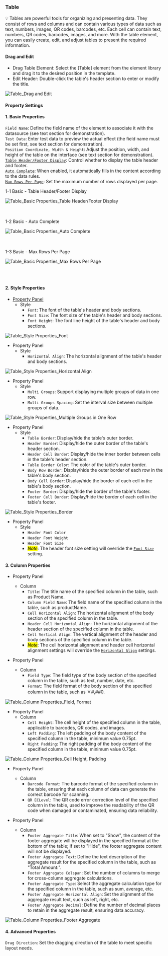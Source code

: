 <h5 id="start"></h5>

### Table

<aside>
💡 Tables are powerful tools for organizing and presenting data. They consist of rows and columns and can contain various types of data such as text, numbers, images, QR codes, barcodes, etc. Each cell can contain text, numbers, QR codes, barcodes, images, and more. With the table element, you can easily create, edit, and adjust tables to present the required information.
</aside>

#### **Drag and Edit**

- Drag Table Element: Select the [Table] element from the element library and drag it to the desired position in the template.
- Edit Header: Double-click the table's header section to enter or modify the title.

![Table_Drag and Edit](../_images/zh-cn/表格_拖拽与编辑.gif)

#### Property Settings

#### 1. Basic Properties

`Field Name`: Define the field name of the element to associate it with the datasource (see text section for demonstration).<br/>
`Test Data`: Enter test data to preview the actual effect (the field name must be set first, see text section for demonstration).<br/>
`Position Coordinate, Width & Height`: Adjust the position, width, and height of the table on the interface (see text section for demonstration).<br/>
[`Table Header/Footer Display`](#table-header-footer-display): Control whether to display the table header and footer.<br/>
[`Auto Complete`](#table-auto-complete): When enabled, it automatically fills in the content according to the data rules.<br/>
[`Max Rows Per Page`](#table-maximum-number-per-page): Set the maximum number of rows displayed per page.<br/>

<div id="table-header-footer-display">
<div style="display: flex;justify-content: left;"><span>1-1 Basic - Table Header/Footer Display</span></div>

![Table_Basic Properties_Table Header/Footer Display](../_images/zh-cn/表格_基础属性_表格头、表格脚显示.gif)
</div>
<br/><br/>

<div id="table-auto-complete">
<div style="display: flex;justify-content: left;"><span>1-2 Basic - Auto Complete</span></div>

![Table_Basic Properties_Auto Complete](../_images/zh-cn/表格_基础属性_自动补全.gif)
</div>
<br/><br/>

<div id="table-maximum-number-per-page">
<div style="display: flex;justify-content: left;"><span>1-3 Basic - Max Rows Per Page</span></div>

![Table_Basic Properties_Max Rows Per Page](../_images/zh-cn/表格_基础属性_每页最大行数.gif)
</div>
<br/><br/>

#### 2. Style Properties

<div id="full-table-font-size">

- [Property Panel](c-overview.md#property-panel)
  - Style
    - `Font`: The font of the table's header and body sections.
    - `Font Size`: The font size of the table's header and body sections.
    - `Font Height`: The font line height of the table's header and body sections.

</div>

![Table_Style Properties_Font](../_images/zh-cn/表格_样式属性_字体.gif)

<div id="full-table-align">

- Property Panel
  - Style
    - `Horizontal Align`: The horizontal alignment of the table's header and body sections.

</div>

![Table_Style Properties_Horizontal Align](../_images/zh-cn/表格_样式属性_左右对齐.gif)

- Property Panel
  - Style
    - `Multi Groups`: Support displaying multiple groups of data in one row.
    - `Multi Groups Spacing`: Set the interval size between multiple groups of data.

![Table_Style Properties_Multiple Groups in One Row](../_images/zh-cn/表格_样式属性_一行多组.gif)

- Property Panel
  - Style
    - `Table Border`: Display/hide the table's outer border.
    - `Header Border`: Display/hide the outer border of the table's header section.
    - `Header Cell Border`: Display/hide the inner border between cells in the table's header section.
    - `Table Border Color`: The color of the table's outer border.
    - `Body Row Border`: Display/hide the outer border of each row in the table's body section.
    - `Body Cell Border`: Display/hide the border of each cell in the table's body section.
    - `Footer Border`: Display/hide the border of the table's footer.
    - `Footer Cell Border`: Display/hide the border of each cell in the table's footer.

![Table_Style Properties_Border](../_images/zh-cn/表格_样式属性_边框.gif)

<span id="header-font-size"></span>

- Property Panel
  - Style
    - `Header Font Color`
    - `Header Font Weight`
    - `Header Font Size`
    - <mark>*Note*</mark>: The header font size setting will override the [`Font Size`](#full-table-font-size) setting.

#### 3. Column Properties

- Property Panel
  - Column
    - `Title`: The title name of the specified column in the table, such as Product Name.
    - `Column Field Name`: The field name of the specified column in the table, such as productName.
    - `Cell Horizontal Align`: The horizontal alignment of the body section of the specified column in the table.
    - `Header Cell Horizontal Align`: The horizontal alignment of the header section of the specified column in the table.
    - `Cell Vertical Align`: The vertical alignment of the header and body sections of the specified column in the table.
    - <mark>*Note*</mark>: The cell horizontal alignment and header cell horizontal alignment settings will override the [`Horizontal Align`](#full-table-align) settings.

- Property Panel
  - Column
    - `Field Type`: The field type of the body section of the specified column in the table, such as text, number, date, etc.
    - `Format`: The field format of the body section of the specified column in the table, such as ￥#,##0.

![Table_Column Properties_Field, Format](../_images/zh-cn/表格_列属性_字段名、格式.gif)

- Property Panel
  - Column
    - `Cell Height`: The cell height of the specified column in the table, applicable to barcodes, QR codes, and images.
    - `Left Padding`: The left padding of the body content of the specified column in the table, minimum value 0.75pt.
    - `Right Padding`: The right padding of the body content of the specified column in the table, minimum value 0.75pt.

![Table_Column Properties_Cell Height, Padding](../_images/zh-cn/表格_列属性_单元格高度、内边距.gif)

- Property Panel
  - Column
    - `Barcode Format`: The barcode format of the specified column in the table, ensuring that each column of data can generate the correct barcode for scanning.
    - `QR ECLevel`: The QR code error correction level of the specified column in the table, used to improve the readability of the QR code when damaged or contaminated, ensuring data reliability.

- Property Panel
  - Column
    - `Footer Aggregate Title`: When set to "Show", the content of the footer aggregate will be displayed in the specified format at the bottom of the table; if set to "Hide", the footer aggregate content will not be displayed.
    - `Footer Aggregate Text`: Define the text description of the aggregate result for the specified column in the table, such as "Total Amount:".
    - `Footer Aggregate Colspan`: Set the number of columns to merge for cross-column aggregate calculations.
    - `Footer Aggregate Type`: Select the aggregate calculation type for the specified column in the table, such as sum, average, etc.
    - `Footer Aggregate Horizontal Align`: Set the alignment of the aggregate result text, such as left, right, etc.
    - `Footer Aggregate Decimal`: Define the number of decimal places to retain in the aggregate result, ensuring data accuracy.

![Table_Column Properties_Footer Aggregate](../_images/zh-cn/表格_列属性_底部聚合.gif)

#### 4. Advanced Properties

`Drag Direction`: Set the dragging direction of the table to meet specific layout needs.<br/>